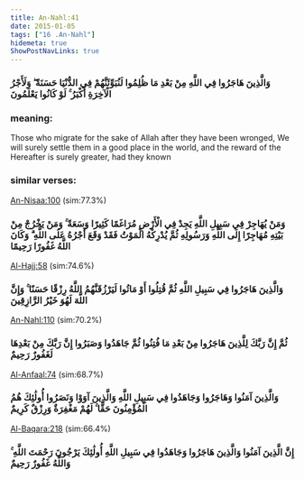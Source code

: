 ```yaml
---
title: An-Nahl:41
date: 2015-01-05
tags: ["16 .An-Nahl"]
hidemeta: true 
ShowPostNavLinks: true 
---
```

### وَالَّذِينَ هَاجَرُوا فِي اللَّهِ مِنْ بَعْدِ مَا ظُلِمُوا لَنُبَوِّئَنَّهُمْ فِي الدُّنْيَا حَسَنَةً ۖ وَلَأَجْرُ الْآخِرَةِ أَكْبَرُ ۚ لَوْ كَانُوا يَعْلَمُونَ
### meaning: 
Those who migrate for the sake of Allah after they have been wronged, We will surely settle them in a good place in the world, and the reward of the Hereafter is surely greater, had they known
### similar verses: 

[An-Nisaa:100](/4/100) (sim:77.3%)

### وَمَنْ يُهَاجِرْ فِي سَبِيلِ اللَّهِ يَجِدْ فِي الْأَرْضِ مُرَاغَمًا كَثِيرًا وَسَعَةً ۚ وَمَنْ يَخْرُجْ مِنْ بَيْتِهِ مُهَاجِرًا إِلَى اللَّهِ وَرَسُولِهِ ثُمَّ يُدْرِكْهُ الْمَوْتُ فَقَدْ وَقَعَ أَجْرُهُ عَلَى اللَّهِ ۗ وَكَانَ اللَّهُ غَفُورًا رَحِيمًا

[Al-Hajj:58](/22/58) (sim:74.6%)

### وَالَّذِينَ هَاجَرُوا فِي سَبِيلِ اللَّهِ ثُمَّ قُتِلُوا أَوْ مَاتُوا لَيَرْزُقَنَّهُمُ اللَّهُ رِزْقًا حَسَنًا ۚ وَإِنَّ اللَّهَ لَهُوَ خَيْرُ الرَّازِقِينَ

[An-Nahl:110](/16/110) (sim:70.2%)

### ثُمَّ إِنَّ رَبَّكَ لِلَّذِينَ هَاجَرُوا مِنْ بَعْدِ مَا فُتِنُوا ثُمَّ جَاهَدُوا وَصَبَرُوا إِنَّ رَبَّكَ مِنْ بَعْدِهَا لَغَفُورٌ رَحِيمٌ

[Al-Anfaal:74](/8/74) (sim:68.7%)

### وَالَّذِينَ آمَنُوا وَهَاجَرُوا وَجَاهَدُوا فِي سَبِيلِ اللَّهِ وَالَّذِينَ آوَوْا وَنَصَرُوا أُولَٰئِكَ هُمُ الْمُؤْمِنُونَ حَقًّا ۚ لَهُمْ مَغْفِرَةٌ وَرِزْقٌ كَرِيمٌ

[Al-Baqara:218](/2/218) (sim:66.4%)

### إِنَّ الَّذِينَ آمَنُوا وَالَّذِينَ هَاجَرُوا وَجَاهَدُوا فِي سَبِيلِ اللَّهِ أُولَٰئِكَ يَرْجُونَ رَحْمَتَ اللَّهِ ۚ وَاللَّهُ غَفُورٌ رَحِيمٌ
